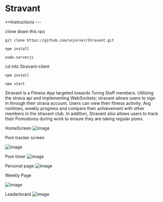 # Stravant

**Instructions ---

clone down this rpo
```
git clone https://github.com/sojurner/Stravant.git

npm install
```
```
node.serverjs
```
cd into Stravant-client


```
npm install

npm start
```

Stravant is a Fitness App targeted towards Turing Staff members.  Utilizing the strava api and implementing WebSockets; stravant allows users to sign in through their strava account.  Users can view their fitness activity; Avg runtimes, weekly progress and compare their achievement with other members in the stravant club.  In addition, Stravant also allows users to track their Pomodoros during work to ensure they are taking regular poms.

HomeScreen
![image](https://user-images.githubusercontent.com/35910428/45703632-1df2a400-bb32-11e8-9296-efee0118f56c.png)

Pom tracker screen

![image](https://user-images.githubusercontent.com/35910428/45703778-7d50b400-bb32-11e8-9c9f-337ee7fd639b.png)

Pom timer
![image](https://user-images.githubusercontent.com/35910428/45703979-0a940880-bb33-11e8-9c4f-a2de015e94fb.png)


Personal page
![image](https://user-images.githubusercontent.com/35910428/45703937-f18b5780-bb32-11e8-85a6-ff78620ad904.png)

Weekly Page

![image](https://user-images.githubusercontent.com/35910428/45704093-5050d100-bb33-11e8-9dfa-bd15d3b1bc71.png)


Leaderboard
![image](https://user-images.githubusercontent.com/35910428/45704009-1e3f6f00-bb33-11e8-9e20-578fb3801dd1.png)

